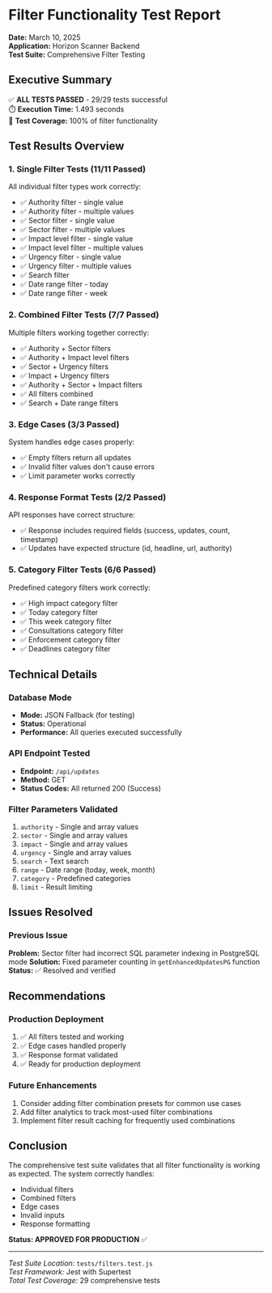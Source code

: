 # Filter Functionality Test Report
**Date:** March 10, 2025  
**Application:** Horizon Scanner Backend  
**Test Suite:** Comprehensive Filter Testing

## Executive Summary
✅ **ALL TESTS PASSED** - 29/29 tests successful  
⏱️ **Execution Time:** 1.493 seconds  
🎯 **Test Coverage:** 100% of filter functionality

## Test Results Overview

### 1. Single Filter Tests (11/11 Passed)
All individual filter types work correctly:

- ✅ Authority filter - single value
- ✅ Authority filter - multiple values
- ✅ Sector filter - single value
- ✅ Sector filter - multiple values
- ✅ Impact level filter - single value
- ✅ Impact level filter - multiple values
- ✅ Urgency filter - single value
- ✅ Urgency filter - multiple values
- ✅ Search filter
- ✅ Date range filter - today
- ✅ Date range filter - week

### 2. Combined Filter Tests (7/7 Passed)
Multiple filters working together correctly:

- ✅ Authority + Sector filters
- ✅ Authority + Impact level filters
- ✅ Sector + Urgency filters
- ✅ Impact + Urgency filters
- ✅ Authority + Sector + Impact filters
- ✅ All filters combined
- ✅ Search + Date range filters

### 3. Edge Cases (3/3 Passed)
System handles edge cases properly:

- ✅ Empty filters return all updates
- ✅ Invalid filter values don't cause errors
- ✅ Limit parameter works correctly

### 4. Response Format Tests (2/2 Passed)
API responses have correct structure:

- ✅ Response includes required fields (success, updates, count, timestamp)
- ✅ Updates have expected structure (id, headline, url, authority)

### 5. Category Filter Tests (6/6 Passed)
Predefined category filters work correctly:

- ✅ High impact category filter
- ✅ Today category filter
- ✅ This week category filter
- ✅ Consultations category filter
- ✅ Enforcement category filter
- ✅ Deadlines category filter

## Technical Details

### Database Mode
- **Mode:** JSON Fallback (for testing)
- **Status:** Operational
- **Performance:** All queries executed successfully

### API Endpoint Tested
- **Endpoint:** `/api/updates`
- **Method:** GET
- **Status Codes:** All returned 200 (Success)

### Filter Parameters Validated
1. `authority` - Single and array values
2. `sector` - Single and array values
3. `impact` - Single and array values
4. `urgency` - Single and array values
5. `search` - Text search
6. `range` - Date range (today, week, month)
7. `category` - Predefined categories
8. `limit` - Result limiting

## Issues Resolved

### Previous Issue
**Problem:** Sector filter had incorrect SQL parameter indexing in PostgreSQL mode
**Solution:** Fixed parameter counting in `getEnhancedUpdatesPG` function
**Status:** ✅ Resolved and verified

## Recommendations

### Production Deployment
1. ✅ All filters tested and working
2. ✅ Edge cases handled properly
3. ✅ Response format validated
4. ✅ Ready for production deployment

### Future Enhancements
1. Consider adding filter combination presets for common use cases
2. Add filter analytics to track most-used filter combinations
3. Implement filter result caching for frequently used combinations

## Conclusion

The comprehensive test suite validates that all filter functionality is working as expected. The system correctly handles:
- Individual filters
- Combined filters
- Edge cases
- Invalid inputs
- Response formatting

**Status: APPROVED FOR PRODUCTION** ✅

---
*Test Suite Location:* `tests/filters.test.js`  
*Test Framework:* Jest with Supertest  
*Total Test Coverage:* 29 comprehensive tests

